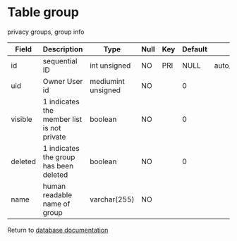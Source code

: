 Table group
===========
privacy groups, group info

| Field | Description | Type | Null | Key | Default | Extra |
| ----- | ----------- | ---- | ---- | --- | ------- | ----- |
| id | sequential ID | int unsigned | NO | PRI | NULL | auto_increment |    
| uid | Owner User id | mediumint unsigned | NO |  | 0 |  |    
| visible | 1 indicates the member list is not private | boolean | NO |  | 0 |  |    
| deleted | 1 indicates the group has been deleted | boolean | NO |  | 0 |  |    
| name | human readable name of group | varchar(255) | NO |  |  |  |    

Return to [database documentation](help/database)
